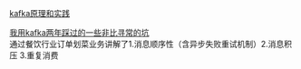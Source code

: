 [kafka原理和实践](https://www.cnblogs.com/dennyzhangdd/p/7759869.html)  

[我用kafka两年踩过的一些非比寻常的坑](https://mp.weixin.qq.com/s/q0fp3lHHH1GFDSxkRUdmXg)  
通过餐饮行业订单划菜业务讲解了1.消息顺序性（含异步失败重试机制）2.消息积压 3.重复消费